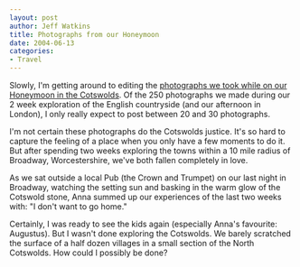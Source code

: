 ```yaml
--- 
layout: post
author: Jeff Watkins
title: Photographs from our Honeymoon
date: 2004-06-13
categories: 
- Travel
---
```


Slowly, I'm getting around to editing the <a href="/honeymoon-in-the-cotswolds"> photographs we took while on our Honeymoon in the Cotswolds</a>. Of the 250 photographs we made during our 2 week exploration of the English countryside (and our afternoon in London), I only really expect to post between 20 and 30 photographs.

I'm not certain these photographs do the Cotswolds justice. It's so hard to capture the feeling of a place when you only have a few moments to do it. But after spending two weeks exploring the towns within a 10 mile radius of Broadway, Worcestershire, we've both fallen completely in love.

As we sat outside a local Pub (the Crown and Trumpet) on our last night in Broadway, watching the setting sun and basking in the warm glow of the Cotswold stone, Anna summed up our experiences of the last two weeks with: "I don't want to go home."

Certainly, I was ready to see the kids again (especially Anna's favourite: Augustus). But I wasn't done exploring the Cotswolds. We barely scratched the surface of a half dozen villages in a small section of the North Cotswolds. How could I possibly be done?